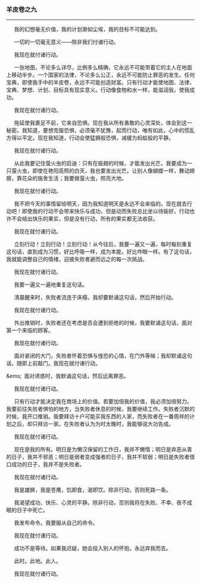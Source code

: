 ### 羊皮卷之九
***
&emsp;&ensp;我的幻想毫无价值，我的计划渺如尘埃，我的目标不可能达到。

&emsp;&ensp;一切的一切毫无意义——除非我们付诸行动。

&emsp;&ensp;我现在就付诸行动。

&emsp;&ensp;一张地图，不论多么详尽，比例多么精确，它永远不可能带着它的主人在地面上移动半步。一个国家的法律，不论多么公正，永远不可能防止罪恶的发生。任何宝典，即使我手中的羊皮卷，永远不可能创造财富。只有行动才能使地图、法律、宝典、梦想、计划、目标具有现实意义。行动像食物和水一样，能滋润我，使我成功。

&emsp;&ensp;我现在就付诸行动。

&emsp;&ensp;拖延使我裹足不前，它来自恐惧。现在我从所有勇敢的心灵深处，体会到这一秘密。我知道，要想克服恐惧，必须毫不犹豫，起而行动，唯有如此，心中的慌乱方得以平定。现在我知道，行动会使猛狮般恐惧，减缓为蚂蚁般的平静。

&emsp;&ensp;我现在就付诸行动。

&emsp;&ensp;从此我要记住萤火虫的启迪：只有在振翅的时候，才能发出光芒。我要成为一只萤火虫，即使在艳阳高照的白天，我也要发出光芒。让别人像蝴蝶一样，舞动翅膀，靠花朵的施舍生活；我要做萤火虫，照亮大地。

&emsp;&ensp;我现在就付诸行动。

&emsp;&ensp;我不把今天的事情留给明天，因为我知道明天是永远不会来临的。现在就去行动吧！即使我的行动不会带来快乐与成功，但是动而失败总比坐以待毙好。行动也许不会结出快乐的果实，但是没有行动，所有的果实都无法收获。

&emsp;&ensp;我现在就付诸行动。

&emsp;&ensp;立刻行动！立刻行动！立刻行动！从今往后，我要一遍又一遍，每时每刻重复这句话，直到成为习惯，好比呼吸一样，成为本能，好比咋眼一样。有了这句话，我就能调整自己的情绪，迎接失败者避而远之的每一次挑战。

&emsp;&ensp;我现在就付诸行动。

&emsp;&ensp;我要一遍又一遍地重复这句话。

&emsp;&ensp;清晨醒来时，失败者流连于床榻，我却要默诵这句话，然后开始行动。

&emsp;&ensp;我现在就付诸行动。

&emsp;&ensp;外出推销时，失败者还在考虑是否会遭到拒绝的时候，我要默诵这句话，面对第一个来临的顾客。

&emsp;&ensp;我现在就付诸行动。

&emsp;&ensp;面对紧闭的大门，失败者怀着恐惧与惶恐的心情，在门外等候；我却默诵这句话，随即上前敲门。我现在就付诸行动。

&ems;&ensp;面对诱惑时，我默诵这句话，然后远离罪恶。

&emsp;&ensp;我现在就付诸行动。

&emsp;&ensp;只有行动才能决定我在商场上的价值。若要加倍我的价值，我必须加倍努力。我要前往失败者惧怕的地方，当失败者休息的时候，我要继续工作。失败者沉默的时候，我开口推销。我要拜访十户可能买我东西的人家，而失败者在一番周祥的计划之后，却只拜访一家。在失败者认为为时太晚时，我能够说大功告成。

&emsp;&ensp;我现在就付诸行动。

&emsp;&ensp;现在是我的所有。明日是为懒汉保留的工作日，我并不懒惰；明日是弃恶从善的日子，我并不邪恶；明日是弱者变成强者的日子，我并不软弱；明日是失败者借口成功的日子，我并不是失败者。

&emsp;&ensp;我现在就付诸行动。

&emsp;&ensp;我是雄狮，我是苍鹰，饥即食，渴即饮。除非行动，否则死路一条。

&emsp;&ensp;我渴望成功、快乐、心灵的平静。除非行动，否则我将在失败、不幸、夜不成眠的日子中死亡。

&emsp;&ensp;我发布命令。我要服从自己的命令。

&emsp;&ensp;我现在就付诸行动。

&emsp;&ensp;成功不是等待。如果我迟疑，她会投入别人的怀抱，永远弃我而去。

&emsp;&ensp;此时。此地。此人。

&emsp;&ensp;我现在就付诸行动。
